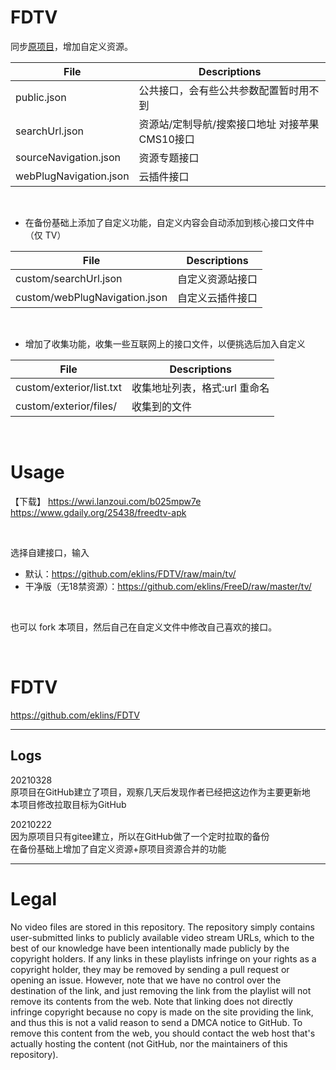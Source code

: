 # FDTV

同步[原项目](https://github.com/eklins/FreeDTV)，增加自定义资源。<br>

File | Descriptions 
-- | -- 
public.json | 公共接口，会有些公共参数配置暂时用不到
searchUrl.json | 资源站/定制导航/搜索接口地址 对接苹果CMS10接口
sourceNavigation.json | 资源专题接口
webPlugNavigation.json | 云插件接口

<br>

- 在备份基础上添加了自定义功能，自定义内容会自动添加到核心接口文件中（仅 TV） <br>

File | Descriptions 
-- | -- 
custom/searchUrl.json | 自定义资源站接口
custom/webPlugNavigation.json | 自定义云插件接口

<br>

- 增加了收集功能，收集一些互联网上的接口文件，以便挑选后加入自定义 <br>

File | Descriptions 
-- | -- 
custom/exterior/list.txt | 收集地址列表，格式:url 重命名
custom/exterior/files/ | 收集到的文件

<br>

# Usage

【下载】
https://wwi.lanzoui.com/b025mpw7e
https://www.gdaily.org/25438/freedtv-apk

<br>

选择自建接口，输入 
- 默认：https://github.com/eklins/FDTV/raw/main/tv/
- 干净版（无18禁资源）：https://github.com/eklins/FreeD/raw/master/tv/

<br>

也可以 fork 本项目，然后自己在自定义文件中修改自己喜欢的接口。

<br>

# FDTV

https://github.com/eklins/FDTV

---

## Logs

20210328 <br>
原项目在GitHub建立了项目，观察几天后发现作者已经把这边作为主要更新地 <br>
本项目修改拉取目标为GitHub

20210222 <br>
因为原项目只有gitee建立，所以在GitHub做了一个定时拉取的备份 <br>
在备份基础上增加了自定义资源+原项目资源合并的功能

---

# Legal
No video files are stored in this repository. The repository simply contains user-submitted links to publicly available video stream URLs, which to the best of our knowledge have been intentionally made publicly by the copyright holders. If any links in these playlists infringe on your rights as a copyright holder, they may be removed by sending a pull request or opening an issue. However, note that we have no control over the destination of the link, and just removing the link from the playlist will not remove its contents from the web. Note that linking does not directly infringe copyright because no copy is made on the site providing the link, and thus this is not a valid reason to send a DMCA notice to GitHub. To remove this content from the web, you should contact the web host that's actually hosting the content (not GitHub, nor the maintainers of this repository).
